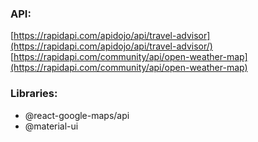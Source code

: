 ### API:

[https://rapidapi.com/apidojo/api/travel-advisor](https://rapidapi.com/apidojo/api/travel-advisor/)
[https://rapidapi.com/community/api/open-weather-map](https://rapidapi.com/community/api/open-weather-map)

### Libraries:

- @react-google-maps/api
- @material-ui
